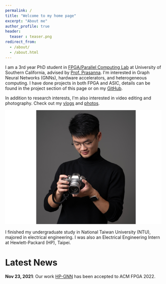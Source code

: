 ```yaml
---
permalink: /
title: "Welcome to my home page"
excerpt: "About me"
author_profile: true
header:
  teaser : teaser.png
redirect_from: 
  - /about/
  - /about.html
---
```


I am a 3rd year PhD student in [FPGA/Parallel Computing Lab](https://fpga.usc.edu) at University of Southern California, advised by [Prof. Prasanna](https://sites.usc.edu/prasanna/).
I'm interested in Graph Neural Networks (GNNs), hardware accelerators, and heterogeneous computing. I have done projects in both FPGA and ASIC, details can be found in the project section of this page or on my [GitHub](https://github.com/jasonlin316).

In addition to research interests, I'm also interested in video editing and photography. Check out my [vlogs](https://youtube.com/playlist?list=PLOgPUn4uH3eyITpOyIsteJNxuKTRnYb6v) and [photos](https://www.flickr.com/photos/194564724@N08/albums). 

![hobby](../images/hobby.png)

I finished my undergraduate study in National Taiwan University (NTU), majored in electrical engineering. I was also an Electrical Engineering Intern at Hewlett-Packard (HP), Taipei.

Latest News 
======
**Nov 23, 2021**: Our work [HP-GNN](https://dl.acm.org/doi/10.1145/3490422.3502359) has been accepted to ACM FPGA 2022. 

